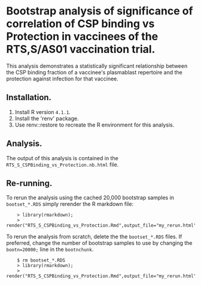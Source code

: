 

# Bootstrap analysis of significance of correlation of CSP binding vs Protection in vaccinees of the RTS,S/AS01 vaccination trial.

This analysis demonstrates a statistically significant relationship between the CSP binding fraction of a vaccinee's plasmablast repertoire and the protection against infection for that vaccinee.

## Installation.

1. Install R version `4.1.1`.
2. Install the 'renv' package.
3. Use renv::restore to recreate the R environment for this analysis.

## Analysis.

The output of this analysis is contained in the `RTS_S_CSPBinding_vs_Protection.nb.html` file.

## Re-running.

To rerun the analysis using the cached 20,000 bootstrap samples in `bootset_*.RDS` simply rerender the R markdown file:

```
	> library(rmarkdown); 
	> render("RTS_S_CSPBinding_vs_Protection.Rmd",output_file="my_rerun.html");
```

To rerun the analysis from scratch, delete the the `bootset_*.RDS` files.  If preferred, change the number of bootstrap samples to use by changing the `bootn=20000;` line in the `bootnchunk`.

```
	$ rm bootset_*.RDS
	> library(rmarkdown); 
	> render("RTS_S_CSPBinding_vs_Protection.Rmd",output_file="my_rerun.html");
```

